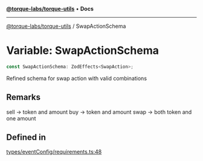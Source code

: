 [**@torque-labs/torque-utils**](../README.md) • **Docs**

***

[@torque-labs/torque-utils](../README.md) / SwapActionSchema

# Variable: SwapActionSchema

```ts
const SwapActionSchema: ZodEffects<SwapAction>;
```

Refined schema for swap action with valid combinations

## Remarks

sell -> token and amount
buy -> token and amount
swap -> both token and one amount

## Defined in

[types/eventConfig/requirements.ts:48](https://github.com/torque-labs/torque-utils/blob/3bd29ca22f900f1cf2686f7f240bf82e15337207/types/eventConfig/requirements.ts#L48)
